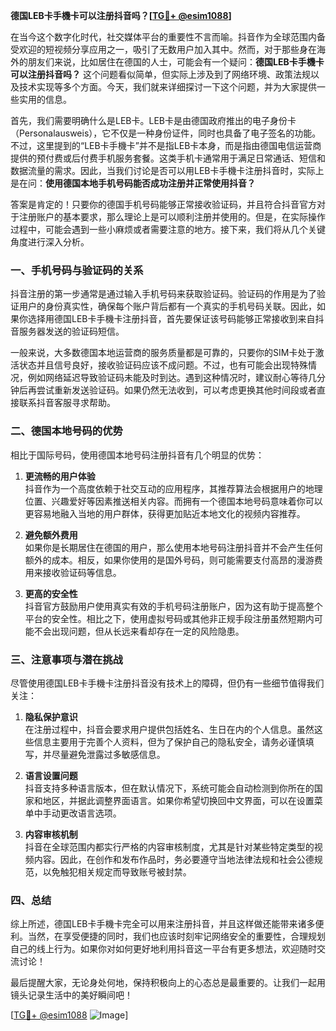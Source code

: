 **德国LEB卡手機卡可以注册抖音吗？[[TG💪+ @esim1088](https://t.me/s/esim1088)]**

在当今这个数字化时代，社交媒体平台的重要性不言而喻。抖音作为全球范围内备受欢迎的短视频分享应用之一，吸引了无数用户加入其中。然而，对于那些身在海外的朋友们来说，比如居住在德国的人士，可能会有一个疑问：**德国LEB卡手機卡可以注册抖音吗？** 这个问题看似简单，但实际上涉及到了网络环境、政策法规以及技术实现等多个方面。今天，我们就来详细探讨一下这个问题，并为大家提供一些实用的信息。

首先，我们需要明确什么是LEB卡。LEB卡是由德国政府推出的电子身份卡（Personalausweis），它不仅是一种身份证件，同时也具备了电子签名的功能。不过，这里提到的“LEB卡手機卡”并不是指LEB卡本身，而是指由德国电信运营商提供的预付费或后付费手机服务套餐。这类手机卡通常用于满足日常通话、短信和数据流量的需求。因此，当我们讨论是否可以用LEB卡手機卡注册抖音时，实际上是在问：**使用德国本地手机号码能否成功注册并正常使用抖音？**

答案是肯定的！只要你的德国手机号码能够正常接收验证码，并且符合抖音官方对于注册账户的基本要求，那么理论上是可以顺利注册并使用的。但是，在实际操作过程中，可能会遇到一些小麻烦或者需要注意的地方。接下来，我们将从几个关键角度进行深入分析。

### 一、手机号码与验证码的关系

抖音注册的第一步通常是通过输入手机号码来获取验证码。验证码的作用是为了验证用户的身份真实性，确保每个账户背后都有一个真实的手机号码关联。因此，如果你选择用德国LEB卡手機卡注册抖音，首先要保证该号码能够正常接收到来自抖音服务器发送的验证码短信。

一般来说，大多数德国本地运营商的服务质量都是可靠的，只要你的SIM卡处于激活状态并且信号良好，接收验证码应该不成问题。不过，也有可能会出现特殊情况，例如网络延迟导致验证码未能及时到达。遇到这种情况时，建议耐心等待几分钟后再尝试重新发送验证码。如果仍然无法收到，可以考虑更换其他时间段或者直接联系抖音客服寻求帮助。

### 二、德国本地号码的优势

相比于国际号码，使用德国本地号码注册抖音有几个明显的优势：

1. **更流畅的用户体验**  
   抖音作为一个高度依赖于社交互动的应用程序，其推荐算法会根据用户的地理位置、兴趣爱好等因素推送相关内容。而拥有一个德国本地号码意味着你可以更容易地融入当地的用户群体，获得更加贴近本地文化的视频内容推荐。

2. **避免额外费用**  
   如果你是长期居住在德国的用户，那么使用本地号码注册抖音并不会产生任何额外的成本。相反，如果你使用的是国外号码，则可能需要支付高昂的漫游费用来接收验证码等信息。

3. **更高的安全性**  
   抖音官方鼓励用户使用真实有效的手机号码注册账户，因为这有助于提高整个平台的安全性。相比之下，使用虚拟号码或其他非正规手段注册虽然短期内可能不会出现问题，但从长远来看却存在一定的风险隐患。

### 三、注意事项与潜在挑战

尽管使用德国LEB卡手機卡注册抖音没有技术上的障碍，但仍有一些细节值得我们关注：

1. **隐私保护意识**  
   在注册过程中，抖音会要求用户提供包括姓名、生日在内的个人信息。虽然这些信息主要用于完善个人资料，但为了保护自己的隐私安全，请务必谨慎填写，并尽量避免泄露过多敏感信息。

2. **语言设置问题**  
   抖音支持多种语言版本，但在默认情况下，系统可能会自动检测到你所在的国家和地区，并据此调整界面语言。如果你希望切换回中文界面，可以在设置菜单中手动更改语言选项。

3. **内容审核机制**  
   抖音在全球范围内都实行严格的内容审核制度，尤其是针对某些特定类型的视频内容。因此，在创作和发布作品时，务必要遵守当地法律法规和社会公德规范，以免触犯相关规定而导致账号被封禁。

### 四、总结

综上所述，德国LEB卡手機卡完全可以用来注册抖音，并且这样做还能带来诸多便利。当然，在享受便捷的同时，我们也应该时刻牢记网络安全的重要性，合理规划自己的线上行为。如果你对如何更好地利用抖音这一平台有更多想法，欢迎随时交流讨论！

最后提醒大家，无论身处何地，保持积极向上的心态总是最重要的。让我们一起用镜头记录生活中的美好瞬间吧！

[[TG💪+ @esim1088](https://t.me/s/esim1088) ![Image](https://i.postimg.cc/4NQfJmqS/Snipaste-2025-05-13-00-14-12.png)]